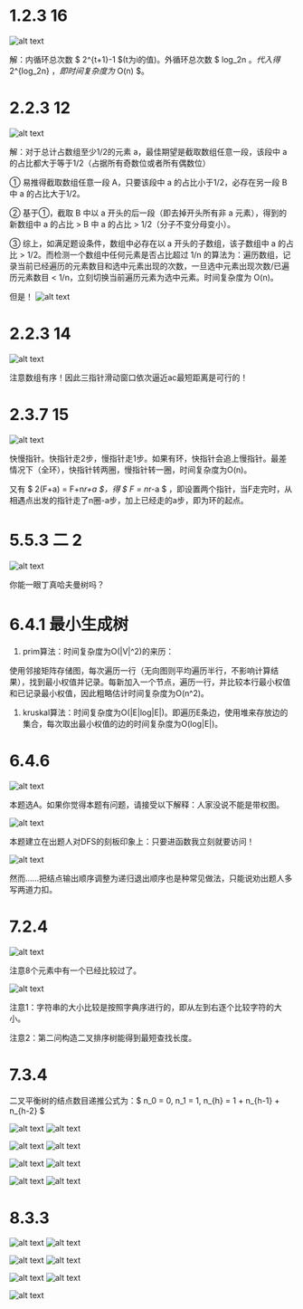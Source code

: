 # 1.2.3 16
![alt text](images/image.png)

解：内循环总次数 $ 2^{t+1}-1 $(t为i的值)。外循环总次数 $ log_2n $。代入得$ 2^{log_2n} $，即时间复杂度为$ O(n) $。

# 2.2.3 12
![alt text](images/image-2.png)

解：对于总计占数组至少1/2的元素 a，最佳期望是截取数组任意一段，该段中 a 的占比都大于等于1/2（占据所有奇数位或者所有偶数位）

① 易推得截取数组任意一段 A，只要该段中 a 的占比小于1/2，必存在另一段 B 中 a 的占比大于1/2。

② 基于①，截取 B 中以 a 开头的后一段（即去掉开头所有非 a 元素），得到的新数组中 a 的占比 > B 中 a 的占比 > 1/2（分子不变分母变小）。

③ 综上，如满足题设条件，数组中必存在以 a 开头的子数组，该子数组中 a 的占比 > 1/2。而检测一个数组中任何元素是否占比超过 1/n 的算法为：遍历数组，记录当前已经遍历的元素数目和选中元素出现的次数，一旦选中元素出现次数/已遍历元素数目 < 1/n，立刻切换当前遍历元素为选中元素。时间复杂度为 O(n)。

但是！
![alt text](images/image-3.png)

# 2.2.3 14
![alt text](images/image-4.png)

注意数组有序！因此三指针滑动窗口依次逼近ac最短距离是可行的！

# 2.3.7 15
![alt text](images/image-5.png)

快慢指针。快指针走2步，慢指针走1步。如果有环，快指针会追上慢指针。最差情况下（全环），快指针转两圈，慢指针转一圈，时间复杂度为O(n)。

又有 $ 2(F+a) = F+n*r+a $，得 $ F = n*r-a $ ，即设置两个指针，当F走完时，从相遇点出发的指针走了n圈-a步，加上已经走的a步，即为环的起点。

# 5.5.3 二 2
![alt text](images/image-6.png)

你能一眼丁真哈夫曼树吗？

# 6.4.1 最小生成树

1. prim算法：时间复杂度为O(|V|^2)的来历：

使用邻接矩阵存储图，每次遍历一行（无向图则平均遍历半行，不影响计算结果），找到最小权值并记录。每新加入一个节点，遍历一行，并比较本行最小权值和已记录最小权值，因此粗略估计时间复杂度为O(n^2)。

1. kruskal算法：时间复杂度为O(|E|log|E|)。即遍历E条边，使用堆来存放边的集合，每次取出最小权值的边的时间复杂度为O(log|E|)。

# 6.4.6 
![alt text](images/image-7.png)

本题选A。如果你觉得本题有问题，请接受以下解释：人家没说不能是带权图。

![alt text](images/image-8.png)

本题建立在出题人对DFS的刻板印象上：只要进函数我立刻就要访问！

![alt text](images/image-9.png)

然而……把结点输出顺序调整为递归退出顺序也是种常见做法，只能说劝出题人多写两道力扣。

# 7.2.4 

![alt text](images/image-10.png)

注意8个元素中有一个已经比较过了。

![alt text](images/image-11.png)

注意1：字符串的大小比较是按照字典序进行的，即从左到右逐个比较字符的大小。

注意2：第二问构造二叉排序树能得到最短查找长度。

# 7.3.4

二叉平衡树的结点数目递推公式为：$ n_0 = 0, n_1 = 1, n_{h} = 1 + n_{h-1} + n_{h-2} $

![alt text](images/image-12.png)
![alt text](images/image-13.png)

![alt text](images/image-15.png)
![alt text](images/image-14.png)

![alt text](images/image-16.png)
![alt text](images/image-17.png)

![alt text](images/image-18.png)
![alt text](images/image-19.png)

# 8.3.3

![alt text](images/image-20.png)
![alt text](images/image-21.png)

![alt text](images/image-22.png)
![alt text](images/image-23.png)

![alt text](images/image-24.png)
![alt text](images/image-25.png)

![alt text](images/image-26.png)